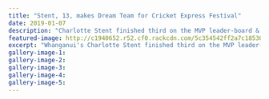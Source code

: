 ```yaml
---
title: "Stent, 13, makes Dream Team for Cricket Express Festival"
date: 2019-01-07
description: "Charlotte Stent finished third on the MVP leader-board & was named on the Cricket Express Festival of Cricket dream team..."
featured-image: http://c1940652.r52.cf0.rackcdn.com/5c354542ff2a7c18530003e9/Charlotte-Stent-cricket-5-jan-2019.jpg
excerpt: "Whanganui's Charlotte Stent finished third on the MVP leader-board and was named on the Cricket Express Festival of Cricket dream team."
gallery-image-1: 
gallery-image-2: 
gallery-image-3: 
gallery-image-4: 
gallery-image-5: 
---
```

